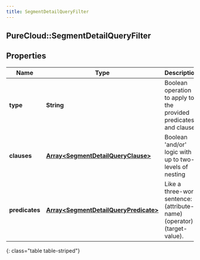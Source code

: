 ```yaml
---
title: SegmentDetailQueryFilter
---
```

## PureCloud::SegmentDetailQueryFilter

## Properties

|Name | Type | Description | Notes|
|------------ | ------------- | ------------- | -------------|
| **type** | **String** | Boolean operation to apply to the provided predicates and clauses | |
| **clauses** | [**Array&lt;SegmentDetailQueryClause&gt;**](SegmentDetailQueryClause.html) | Boolean &#39;and/or&#39; logic with up to two-levels of nesting | [optional] |
| **predicates** | [**Array&lt;SegmentDetailQueryPredicate&gt;**](SegmentDetailQueryPredicate.html) | Like a three-word sentence: (attribute-name) (operator) (target-value). | [optional] |
{: class="table table-striped"}



